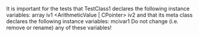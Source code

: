 It is important for the tests that TestClass1 declares the following instance variables:
	array	<SequenceableCollection>
	iv1		<ArithmeticValue | CPointer>
	iv2		<Object>
and that its meta class declares the following instance variables:
	mcivar1	<Object>
Do not change (i.e. remove or rename) any of these variables!
